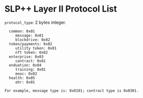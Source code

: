 # SLP++ Layer II Protocol List

`protocol_type`: 2 bytes integer. 

```
  common: 0x01
     message: 0x01
     blockdrive: 0x02
  token/payments: 0x02
     utility token: 0x01
     nft token: 0x02 	   
  enterprise: 0x03
     contract: 0x01
  enduation: 0x04
     training: 0x01 
     mooc: 0x02    
  health: 0x05
     ehr: 0x01

For example, message type is: 0x0101; contract type is 0x0301.

```
